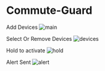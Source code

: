 # Commute-Guard

Add Devices
![main](https://user-images.githubusercontent.com/9060160/49306573-db353c80-f48f-11e8-96b1-85e2b354c623.png)

Select Or Remove Devices
![devices](https://user-images.githubusercontent.com/9060160/49306581-dff9f080-f48f-11e8-9871-1dcd9eed90bd.png)

Hold to activate
![hold](https://user-images.githubusercontent.com/9060160/49306584-e12b1d80-f48f-11e8-8ef2-d14d779dd990.png)

Alert Sent
![alert](https://user-images.githubusercontent.com/9060160/49306585-e2f4e100-f48f-11e8-8ec0-6ecd3a17a514.png)

